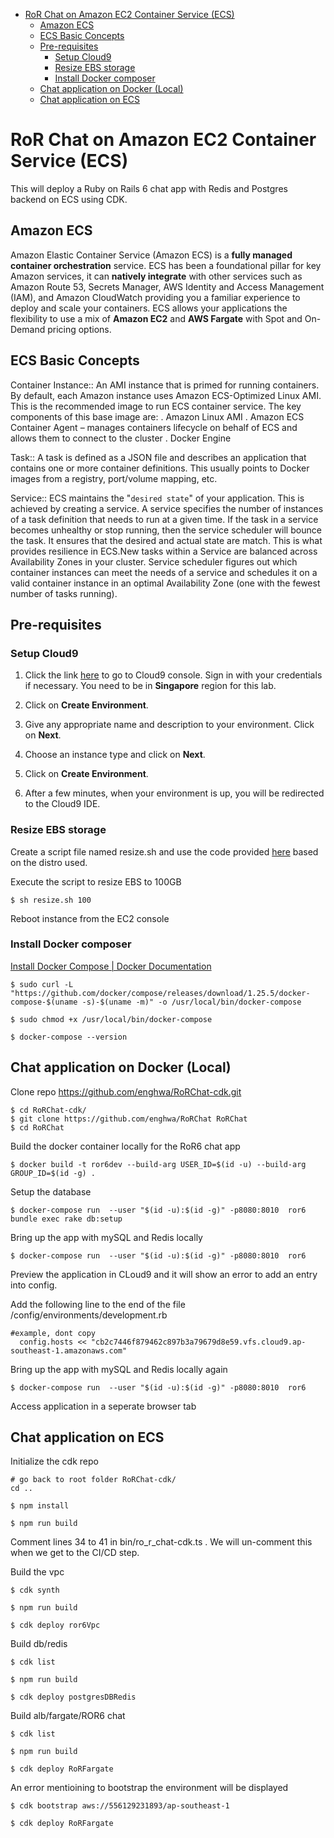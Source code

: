 - [RoR Chat on  Amazon EC2 Container Service (ECS)](#ror-chat-on--amazon-ec2-container-service--ecs-)
  * [Amazon ECS](#amazon-ecs)
  * [ECS Basic Concepts](#ecs-basic-concepts)
  * [Pre-requisites](#pre-requisites)
    + [Setup Cloud9](#setup-cloud9)
    + [Resize EBS storage](#resize-ebs-storage)
    + [Install Docker composer](#install-docker-composer)
  * [Chat application on Docker (Local)](#chat-application-on-docker--local-)
  * [Chat application on ECS](#chat-application-on-ecs)

# RoR Chat on  Amazon EC2 Container Service (ECS)

This will deploy a Ruby on Rails 6 chat app with Redis and Postgres backend on ECS using CDK.

## <a name="amazon-ecs"></a>Amazon ECS
Amazon Elastic Container Service (Amazon ECS) is a **fully managed container orchestration** service. ECS has been a foundational pillar for key Amazon services, it can **natively integrate** with other services such as Amazon Route 53, Secrets Manager, AWS Identity and Access Management (IAM), and Amazon CloudWatch providing you a familiar experience to deploy and scale your containers. ECS allows your applications the flexibility to use a mix of **Amazon EC2** and **AWS Fargate** with Spot and On-Demand pricing options. 

## <a name="ecs-basic-concepts"></a>ECS Basic Concepts

Container Instance:: An AMI instance that is primed for running containers. By default, each Amazon instance uses Amazon ECS-Optimized Linux AMI. This is the recommended image to run ECS container service. The key components of this base image are:
. Amazon Linux AMI
. Amazon ECS Container Agent – manages containers lifecycle on behalf of ECS and allows them to connect to the cluster
. Docker Engine

Task:: A task is defined as a JSON file and describes an application that contains one or more container definitions. This usually points to Docker images from a registry, port/volume mapping, etc.

Service:: ECS maintains the "`desired state`" of your application. This is achieved by creating a service. A service specifies the number of instances of a task definition that needs to run at a given time. If the task in a service becomes unhealthy or stop running, then the service scheduler will bounce the task. It ensures that the desired and actual state are match. This is what provides resilience in ECS.New tasks within a Service are balanced across Availability Zones in your cluster. Service scheduler figures out which container instances can meet the needs of a service and schedules it on a valid container instance in an optimal Availability Zone (one with the fewest number of tasks running).

## <a name="pre-requisites"></a>Pre-requisites

### <a name="setup-cloud9"></a>Setup Cloud9
1. Click the link [here](https://ap-southeast-1.console.aws.amazon.com/cloud9/home/product?region=ap-southeast-1) to go to Cloud9 console. Sign in with your credentials if necessary. You need to be in **Singapore** region for this lab.

2. Click on **Create Environment**.

3. Give any appropriate name and description to your environment. Click on **Next**.

4. Choose an instance type and click on **Next**.

5. Click on **Create Environment**.

6. After a few minutes, when your environment is up, you will be redirected to the Cloud9 IDE.

### <a name="resize-ebs-storage"></a>Resize EBS storage

Create a script file named resize.sh and use the code provided [here](https://docs.aws.amazon.com/cloud9/latest/user-guide/move-environment.html#move-environment-resize) based on the distro used.

Execute the script to resize EBS to 100GB
```
$ sh resize.sh 100
```
Reboot instance from the EC2 console

### <a name="install-docker-composer"></a>Install Docker composer
 [Install Docker Compose | Docker Documentation](https://docs.docker.com/compose/install/)
```
$ sudo curl -L "https://github.com/docker/compose/releases/download/1.25.5/docker-compose-$(uname -s)-$(uname -m)" -o /usr/local/bin/docker-compose

$ sudo chmod +x /usr/local/bin/docker-compose

$ docker-compose --version
```

## <a name="chat-application-on-docker--local-"></a>Chat application on Docker (Local)

Clone repo https://github.com/enghwa/RoRChat-cdk.git
```
$ cd RoRChat-cdk/
$ git clone https://github.com/enghwa/RoRChat RoRChat
$ cd RoRChat
```

Build the docker container locally for the RoR6 chat app
```
$ docker build -t ror6dev --build-arg USER_ID=$(id -u) --build-arg GROUP_ID=$(id -g) .
```

Setup the database
```
$ docker-compose run  --user "$(id -u):$(id -g)" -p8080:8010  ror6 bundle exec rake db:setup 
```

Bring up the app with mySQL and Redis locally
```
$ docker-compose run  --user "$(id -u):$(id -g)" -p8080:8010  ror6
```

Preview the application in CLoud9 and it will show an error to add an entry into config.

Add the following line to the end of the file /config/environments/development.rb
```
#example, dont copy
  config.hosts << "cb2c7446f879462c897b3a79679d8e59.vfs.cloud9.ap-southeast-1.amazonaws.com"
```

Bring up the app with mySQL and Redis locally again
```
$ docker-compose run  --user "$(id -u):$(id -g)" -p8080:8010  ror6
```

Access application in a seperate browser tab

## <a name="chat-application-on-ecs"></a>Chat application on ECS

Initialize the cdk repo
```
# go back to root folder RoRChat-cdk/
cd ..

$ npm install

$ npm run build
```

Comment lines 34 to 41 in bin/ro_r_chat-cdk.ts . We will un-comment this when we get to the CI/CD step.

Build the vpc
```
$ cdk synth

$ npm run build

$ cdk deploy ror6Vpc
```

Build db/redis
```
$ cdk list

$ npm run build

$ cdk deploy postgresDBRedis
```

Build alb/fargate/ROR6 chat
```
$ cdk list

$ npm run build

$ cdk deploy RoRFargate
```

An error mentioining to bootstrap the environment will be displayed
```
$ cdk bootstrap aws://556129231893/ap-southeast-1

$ cdk deploy RoRFargate
```
